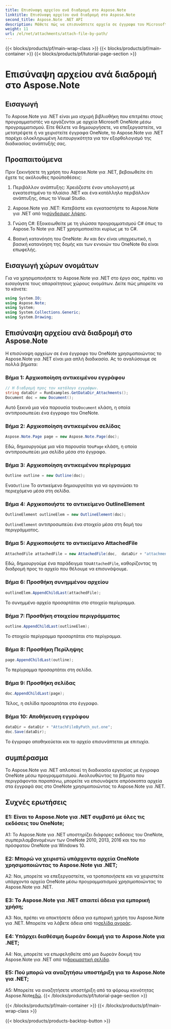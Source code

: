 ```yaml
---
title: Επισύναψη αρχείου ανά διαδρομή στο Aspose.Note
linktitle: Επισύναψη αρχείου ανά διαδρομή στο Aspose.Note
second_title: Aspose.Note .NET API
description: Μάθετε πώς να επισυνάπτετε αρχεία σε έγγραφα του Microsoft OneNote μέσω προγραμματισμού χρησιμοποιώντας το Aspose.Note για .NET. Απλοποιήστε τη διαδικασία ανάπτυξής σας με αυτό το ολοκληρωμένο σεμινάριο.
weight: 11
url: /el/net/attachments/attach-file-by-path/
---
```


{{< blocks/products/pf/main-wrap-class >}}
{{< blocks/products/pf/main-container >}}
{{< blocks/products/pf/tutorial-page-section >}}

# Επισύναψη αρχείου ανά διαδρομή στο Aspose.Note

## Εισαγωγή

Το Aspose.Note για .NET είναι μια ισχυρή βιβλιοθήκη που επιτρέπει στους προγραμματιστές να εργάζονται με αρχεία Microsoft OneNote μέσω προγραμματισμού. Είτε θέλετε να δημιουργήσετε, να επεξεργαστείτε, να μετατρέψετε ή να χειριστείτε έγγραφα OneNote, το Aspose.Note για .NET παρέχει ολοκληρωμένη λειτουργικότητα για τον εξορθολογισμό της διαδικασίας ανάπτυξής σας.

## Προαπαιτούμενα

Πριν ξεκινήσετε τη χρήση του Aspose.Note για .NET, βεβαιωθείτε ότι έχετε τις ακόλουθες προϋποθέσεις:

1. Περιβάλλον ανάπτυξης: Χρειάζεστε έναν υπολογιστή με εγκατεστημένο το πλαίσιο .NET και ένα κατάλληλο περιβάλλον ανάπτυξης, όπως το Visual Studio.

2.  Aspose.Note για .NET: Κατεβάστε και εγκαταστήστε το Aspose.Note για .NET από το[σύνδεσμος λήψης](https://releases.aspose.com/note/net/).

3. Γνώση C#: Εξοικειωθείτε με τη γλώσσα προγραμματισμού C# όπως το Aspose.Το Note για .NET χρησιμοποιείται κυρίως με το C#.

4. Βασική κατανόηση του OneNote: Αν και δεν είναι υποχρεωτικό, η βασική κατανόηση της δομής και των εννοιών του OneNote θα είναι επωφελής.

## Εισαγωγή χώρων ονομάτων

Για να χρησιμοποιήσετε το Aspose.Note για .NET στο έργο σας, πρέπει να εισαγάγετε τους απαραίτητους χώρους ονομάτων. Δείτε πώς μπορείτε να το κάνετε:

```csharp
using System.IO;
using Aspose.Note;
using System;
using System.Collections.Generic;
using System.Drawing;
```

## Επισύναψη αρχείου ανά διαδρομή στο Aspose.Note

Η επισύναψη αρχείων σε ένα έγγραφο του OneNote χρησιμοποιώντας το Aspose.Note για .NET είναι μια απλή διαδικασία. Ας το αναλύσουμε σε πολλά βήματα:

### Βήμα 1: Αρχικοποίηση αντικειμένου εγγράφου

```csharp
// Η διαδρομή προς τον κατάλογο εγγράφων.
string dataDir = RunExamples.GetDataDir_Attachments();
Document doc = new Document();
```

 Αυτό ξεκινά μια νέα παρουσία του`Document` κλάση, η οποία αντιπροσωπεύει ένα έγγραφο του OneNote.

### Βήμα 2: Αρχικοποίηση αντικειμένου σελίδας

```csharp
Aspose.Note.Page page = new Aspose.Note.Page(doc);
```

 Εδώ, δημιουργούμε μια νέα παρουσία του`Page` κλάση, η οποία αντιπροσωπεύει μια σελίδα μέσα στο έγγραφο.

### Βήμα 3: Αρχικοποίηση αντικειμένου περίγραμμα

```csharp
Outline outline = new Outline(doc);
```

 Ενα`Outline` Το αντικείμενο δημιουργείται για να οργανώσει το περιεχόμενο μέσα στη σελίδα.

### Βήμα 4: Αρχικοποιήστε το αντικείμενο OutlineElement

```csharp
OutlineElement outlineElem = new OutlineElement(doc);
```

`OutlineElement` αντιπροσωπεύει ένα στοιχείο μέσα στη δομή του περιγράμματος.

### Βήμα 5: Αρχικοποιήστε το αντικείμενο AttachedFile

```csharp
AttachedFile attachedFile = new AttachedFile(doc,  dataDir + "attachment.txt");
```

 Εδώ, δημιουργούμε ένα παράδειγμα του`AttachedFile`, καθορίζοντας τη διαδρομή προς το αρχείο που θέλουμε να επισυνάψουμε.

### Βήμα 6: Προσθήκη συνημμένου αρχείου

```csharp
outlineElem.AppendChildLast(attachedFile);
```

Το συνημμένο αρχείο προσαρτάται στο στοιχείο περίγραμμα.

### Βήμα 7: Προσθήκη στοιχείου περιγράμματος

```csharp
outline.AppendChildLast(outlineElem);
```

Το στοιχείο περίγραμμα προσαρτάται στο περίγραμμα.

### Βήμα 8: Προσθήκη Περίληψης

```csharp
page.AppendChildLast(outline);
```

Το περίγραμμα προσαρτάται στη σελίδα.

### Βήμα 9: Προσθήκη σελίδας

```csharp
doc.AppendChildLast(page);
```

Τέλος, η σελίδα προσαρτάται στο έγγραφο.

### Βήμα 10: Αποθήκευση εγγράφου

```csharp
dataDir = dataDir + "AttachFileByPath_out.one";
doc.Save(dataDir);
```

Το έγγραφο αποθηκεύεται και το αρχείο επισυνάπτεται με επιτυχία.

## συμπέρασμα

Το Aspose.Note για .NET απλοποιεί τη διαδικασία εργασίας με έγγραφα OneNote μέσω προγραμματισμού. Ακολουθώντας τα βήματα που περιγράφονται παραπάνω, μπορείτε να επισυνάψετε απρόσκοπτα αρχεία στα έγγραφά σας στο OneNote χρησιμοποιώντας το Aspose.Note για .NET.

## Συχνές ερωτήσεις

### Ε1: Είναι το Aspose.Note για .NET συμβατό με όλες τις εκδόσεις του OneNote;

A1: Το Aspose.Note για .NET υποστηρίζει διάφορες εκδόσεις του OneNote, συμπεριλαμβανομένων των OneNote 2010, 2013, 2016 και του πιο πρόσφατου OneNote για Windows 10.

### Ε2: Μπορώ να χειριστώ υπάρχοντα αρχεία OneNote χρησιμοποιώντας το Aspose.Note για .NET;

A2: Ναι, μπορείτε να επεξεργαστείτε, να τροποποιήσετε και να χειριστείτε υπάρχοντα αρχεία OneNote μέσω προγραμματισμού χρησιμοποιώντας το Aspose.Note για .NET.

### Ε3: Το Aspose.Note για .NET απαιτεί άδεια για εμπορική χρήση;

A3: Ναι, πρέπει να αποκτήσετε άδεια για εμπορική χρήση του Aspose.Note για .NET. Μπορείτε να λάβετε άδεια από το[σελίδα αγοράς](https://purchase.aspose.com/buy).

### Ε4: Υπάρχει διαθέσιμη δωρεάν δοκιμή για το Aspose.Note για .NET;

 A4: Ναι, μπορείτε να επωφεληθείτε από μια δωρεάν δοκιμή του Aspose.Note για .NET από το[δοκιμαστική σελίδα](https://releases.aspose.com/).

### Ε5: Πού μπορώ να αναζητήσω υποστήριξη για το Aspose.Note για .NET;

 A5: Μπορείτε να αναζητήσετε υποστήριξη από τα φόρουμ κοινότητας Aspose.Note[εδώ](https://forum.aspose.com/c/note/28).
{{< /blocks/products/pf/tutorial-page-section >}}

{{< /blocks/products/pf/main-container >}}
{{< /blocks/products/pf/main-wrap-class >}}

{{< blocks/products/products-backtop-button >}}
